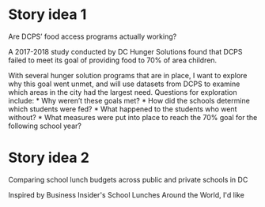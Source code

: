<h1>Story idea 1</h1>
<p>Are DCPS’ food access programs actually working?</p>
<p>A 2017-2018 study conducted by DC Hunger Solutions found that DCPS failed to meet its  goal of providing food to 70% of area children.</p>
<p>With several hunger solution programs that are in place, I want to explore why this goal went unmet, and will use datasets from DCPS to examine which areas in the city had the largest need. Questions for exploration include: 
* Why weren’t these goals met? 
* How did the schools determine which students were fed? 
* What happened to the students who went without? 
* What measures were put into place to reach the 70% goal for the following school year?</p> 
<h1> Story idea 2</h2>
<p> Comparing school lunch budgets across public and private schools in DC<p>
<p> Inspired by Business Insider's School Lunches Around the World, I'd like 
